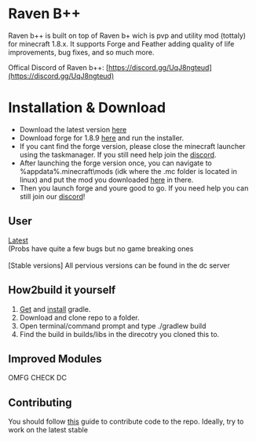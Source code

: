 # Raven B++
Raven b++ is built on top of Raven b+ wich is pvp and utility mod (tottaly) for minecraft 1.8.x. It supports Forge and Feather adding quality of life improvements, bug fixes, and so much more.<br>

Offical Discord of Raven b++:
[https://discord.gg/UqJ8ngteud](https://discord.gg/UqJ8ngteud)


# Installation & Download
 - Download the latest version [here](https://raw.githubusercontent.com/K-ov/Raven-bPLUS/stable/build/libs/%5B1.8.9%5D%20BetterKeystrokes%20V-1.2.jar)
 - Download forge for 1.8.9 [here](https://maven.minecraftforge.net/net/minecraftforge/forge/1.8.9-11.15.1.2318-1.8.9/forge-1.8.9-11.15.1.2318-1.8.9-installer.jar)
 and run the installer.
 - If you cant find the forge version, please close the minecraft launcher using the taskmanager. If you still need help join the [discord](https://discord.gg/UqJ8ngteud).
 - After launching the forge version once, you can navigate to %appdata%\.minecraft\mods (idk where the .mc folder is located in linux) and put the mod you downloaded [here](https://raw.githubusercontent.com/K-ov/Raven-bPLUS/stable/build/libs/%5B1.8.9%5D%20BetterKeystrokes%20V-1.2.jar) in there.
 - Then you launch forge and youre good to go. If you need help you can still join our [discord](https://discord.gg/UqJ8ngteud)!


## User
[Latest](https://raw.githubusercontent.com/K-ov/Raven-bPLUS/stable/build/libs/%5B1.8.9%5D%20BetterKeystrokes%20V-1.2.jar) <br> (Probs have quite a few bugs but no game breaking ones </br>
<br>[Stable versions] All pervious versions can be found in the dc server </br>


## How2build it yourself
1. [Get](https://gradle.org/next-steps/?version=2.7&format=bin) and [install](https://docs.gradle.org/current/userguide/installation.html) gradle.
2. Download and clone repo to a folder.
3. Open terminal/command prompt and type ./gradlew build
4. Find the build in builds/libs in the direcotry you cloned this to.


## Improved Modules
OMFG CHECK DC


## Contributing
You should follow [this](https://gist.github.com/MarcDiethelm/7303312#file-contributing-md) guide to contribute code to the repo. Ideally, try to work on the latest stable

